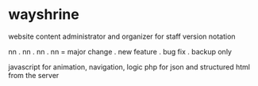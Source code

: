 # wayshrine
website content administrator and organizer for staff
version notation


nn . nn . nn . nn = major change . new feature . bug fix . backup only


javascript for animation, navigation, logic
php for json and structured html from the server

